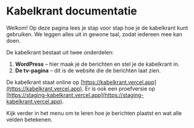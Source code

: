 # Kabelkrant documentatie

Welkom! Op deze pagina lees je stap voor stap hoe je de kabelkrant kunt gebruiken.
We leggen alles uit in gewone taal, zodat iedereen mee kan doen.

De kabelkrant bestaat uit twee onderdelen:

1. **WordPress** – hier maak je de berichten en stel je de kabelkrant in.
2. **De tv-pagina** – dit is de website die de berichten laat zien.

De kabelkrant staat online op [https://kabelkrant.vercel.app](https://kabelkrant.vercel.app).
Er is ook een proefversie op [https://staging-kabelkrant.vercel.app](https://staging-kabelkrant.vercel.app).

Kijk verder in het menu om te leren hoe je berichten plaatst en wat alle velden betekenen.
